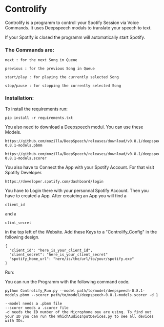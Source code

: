 Controlify
=======

Controlify is a programm to controll your Spotify Session via Voice Commands. It uses Deepspeech moduls to translate your speech to text.

If your Spotify is closed the programm will automatically start Spotify. 

  <h3>The Commands are:</h3>

    next : for the next Song in Queue

    previous : for the previous Song in Queue

    start/play : for playing the currently selected Song

    stop/pause : for stopping the currently selected Song

  <h3>Installation:</h3>

  To install the requirements run:

    pip install -r requirements.txt

  You also need to download a Deepspeech modul. You can use these Models.

    https://github.com/mozilla/DeepSpeech/releases/download/v0.8.1/deepspeech-0.8.1-models.pbmm

    https://github.com/mozilla/DeepSpeech/releases/download/v0.8.1/deepspeech-0.8.1-models.scorer

  You also have to Connect the App with your Spotify Account. For that visit Spotify Developer.

    https://developer.spotify.com/dashboard/login

  You have to Login there with your personnal Spotify Account. Then you have to created a App. After createing an App you will find a 

    client_id 

  and a 

    clint_secret

  in the top left of the Website. Add these Keys to a "Controlify_Config" in the following design.

    {
      "client_id": "here_is_your_client_id",
      "client_secret": "here_is_your_client_secret"
      "spotify_home_url": "here/is/the/url/to/your/spotify.exe"
    }
    

   Run:

  You can run the Programm with the following command code.

    python Controlify_Run.py --model path/to/model/deepspeech-0.8.1-models.pbmm --scorer path/to/model/deepspeech-0.8.1-models.scorer -d 1

    --model needs a .pbmm file
    --scorer needs a .scorer file
    -d needs the ID number of the Microphone oyu are using. To find out your ID you can run the WhichAudioInputDevices.py to see all devices with IDs.

